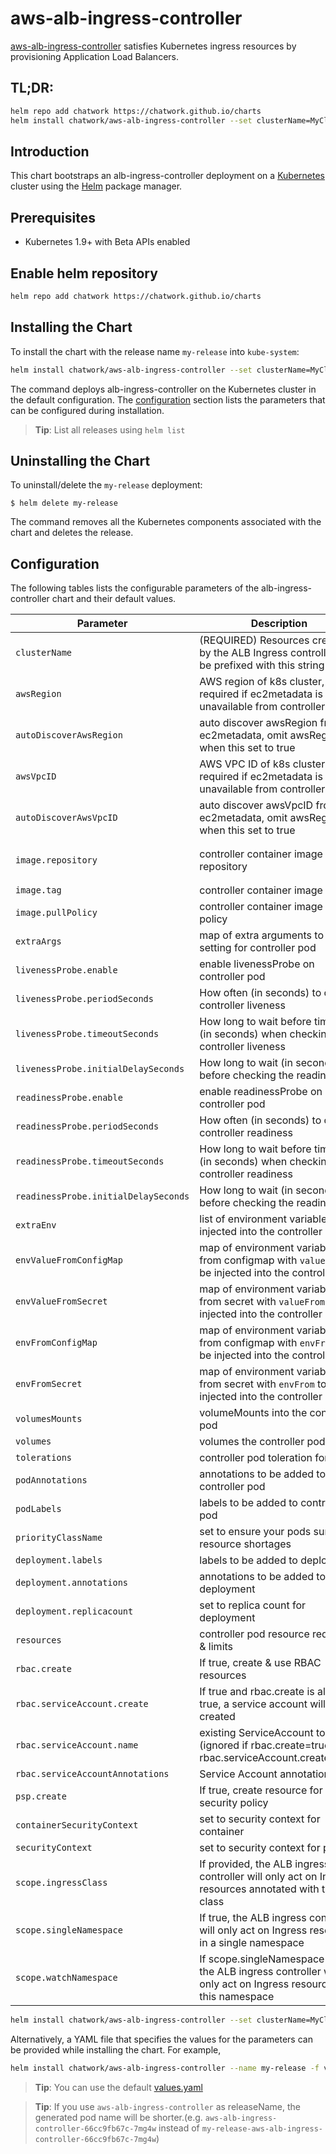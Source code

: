# aws-alb-ingress-controller

[aws-alb-ingress-controller](https://github.com/kubernetes-sigs/aws-alb-ingress-controller) satisfies Kubernetes ingress resources by provisioning Application Load Balancers.

## TL;DR:

```bash
helm repo add chatwork https://chatwork.github.io/charts
helm install chatwork/aws-alb-ingress-controller --set clusterName=MyClusterName --set autoDiscoverAwsRegion=true --set autoDiscoverAwsVpcID=true
```

## Introduction

This chart bootstraps an alb-ingress-controller deployment on a [Kubernetes](http://kubernetes.io) cluster using the [Helm](https://helm.sh) package manager.

## Prerequisites

- Kubernetes 1.9+ with Beta APIs enabled

## Enable helm repository

```bash
helm repo add chatwork https://chatwork.github.io/charts
```

## Installing the Chart
To install the chart with the release name `my-release` into `kube-system`:

```bash
helm install chatwork/aws-alb-ingress-controller --set clusterName=MyClusterName --set autoDiscoverAwsRegion=true --set autoDiscoverAwsVpcID=true --name my-release --namespace kube-system
```

The command deploys alb-ingress-controller on the Kubernetes cluster in the default configuration. The [configuration](#configuration) section lists the parameters that can be configured during installation.

> **Tip**: List all releases using `helm list`

## Uninstalling the Chart

To uninstall/delete the `my-release` deployment:

```console
$ helm delete my-release
```

The command removes all the Kubernetes components associated with the chart and deletes the release.

## Configuration

The following tables lists the configurable parameters of the alb-ingress-controller chart and their default values.

| Parameter                 | Description                                                                                                    | Default                                                                   |
| ------------------------- | -------------------------------------------------------------------------------------------------------------- | ------------------------------------------------------------------------- |
| `clusterName`             | (REQUIRED) Resources created by the ALB Ingress controller will be prefixed with this string                   | N/A                                                                       |
| `awsRegion`               | AWS region of k8s cluster, required if ec2metadata is unavailable from controller pod                          | `us-west-2 `                                                              |
| `autoDiscoverAwsRegion`   | auto discover awsRegion from ec2metadata, omit awsRegion when this set to true                                 | false                                                                     |
| `awsVpcID`                | AWS VPC ID of k8s cluster, required if ec2metadata is unavailable from controller pod                          | `vpc-xxx`                                                                 |
| `autoDiscoverAwsVpcID`    | auto discover awsVpcID from ec2metadata, omit awsRegion when this set to true                                  | false                                                                     |
| `image.repository`        | controller container image repository                                                                          | `894847497797.dkr.ecr.us-west-2.amazonaws.com/aws-alb-ingress-controller` |
| `image.tag`               | controller container image tag                                                                                 | `v1.1.5`                                                                  |
| `image.pullPolicy`        | controller container image pull policy                                                                         | `IfNotPresent`                                                            |
| `extraArgs`               | map of extra arguments to be setting for controller pod                                                        | `{}`                                                                      |
| `livenessProbe.enable`               | enable livenessProbe on controller pod                                                              | `true`                                                                   |
| `livenessProbe.periodSeconds`        |  How often (in seconds) to check controller liveness                                                |    60                                                                    |
| `livenessProbe.timeoutSeconds`       | How long to wait before timeout (in seconds) when checking controller liveness                      |    3                                                                     |
| `livenessProbe.initialDelaySeconds`  | How long to wait (in seconds) before checking the readiness                                         |   30                                                                    |
| `readinessProbe.enable`              | enable readinessProbe on controller pod                                                             | `true`                                                                   |
| `readinessProbe.periodSeconds`       |  How often (in seconds) to check controller readiness                                               |    60                                                                    |
| `readinessProbe.timeoutSeconds`      | How long to wait before timeout (in seconds) when checking controller readiness                     |    1                                                                     |
| `readinessProbe.initialDelaySeconds` | How long to wait (in seconds) before checking the readiness                                         |    30                                                                     |
| `extraEnv`                           | list of environment variables to be injected into the controller pod                                | `[]`                                                                     |
| `envValueFromConfigMap`              | map of environment variables from configmap with `valueFrom` to be injected into the controller pod | `{}`                                                                     |
| `envValueFromSecret`                 | map of environment variables from secret with `valueFrom` to be injected into the controller pod    | `{}`                                                                     |
| `envFromConfigMap`                   | map of environment variables from configmap with `envFrom` to be injected into the controller pod   | `{}`                                                                     |
| `envFromSecret`                      | map of environment variables from secret with `envFrom` to be injected into the controller pod      | `{}`                                                                     |
| `volumesMounts`           | volumeMounts into the controller pod                                                                           | `[]`                                                                      |
| `volumes`                 | volumes the controller pod                                                                                     | `[]`                                                                      |
| `tolerations`             | controller pod toleration for taints                                                                           | `{}`                                                                      |
| `podAnnotations`          | annotations to be added to controller pod                                                                      | `{}`                                                                      |
| `podLabels`               | labels to be added to controller pod                                                                           | `{}`                                                                      |
| `priorityClassName`       | set to ensure your pods survive resource shortages                                                             | `""`                                                                      |
| `deployment.labels`       | labels to be added to deployment                                                                               | `{}`                                                                      |
| `deployment.annotations`  | annotations to be added to deployment                                                                          | `{}`                                                                      |
| `deployment.replicacount` | set to replica count for deployment                                                                            | `1`                                                                      |
| `resources`               | controller pod resource requests & limits                                                                      | `{}`                                                                      |
| `rbac.create`             | If true, create & use RBAC resources                                                                           | `true`                                                                    |
| `rbac.serviceAccount.create` | If true and rbac.create is also true, a service account will be created                                      | `true`
| `rbac.serviceAccount.name`   | existing ServiceAccount to use (ignored if rbac.create=true and rbac.serviceAccount.create=true)             | `default`
| `rbac.serviceAccountAnnotations` | Service Account annotations                                                                              | `{}`                                                                      |
| `psp.create`              | If true, create resource for pod security policy                                                               | `false`                                                                   |
| `containerSecurityContext`| set to security context for container                                                                          | `{}`                                                                      |
| `securityContext`         | set to security context for pod                                                                                | `{}`                                                                      |
| `scope.ingressClass`      | If provided, the ALB ingress controller will only act on Ingress resources annotated with this class           | `alb`                                                                     |
| `scope.singleNamespace`   | If true, the ALB ingress controller will only act on Ingress resources in a single namespace                   | `false` (watch all namespaces)                                            |
| `scope.watchNamespace`    | If scope.singleNamespace=true, the ALB ingress controller will only act on Ingress resources in this namespace | `""` (namespace of the ALB ingress controller)                            |

```bash
helm install chatwork/aws-alb-ingress-controller --set clusterName=MyClusterName --set autoDiscoverAwsRegion=true --set autoDiscoverAwsVpcID=true --name my-release --namespace kube-system
```

Alternatively, a YAML file that specifies the values for the parameters can be provided while installing the chart. For example,

```bash
helm install chatwork/aws-alb-ingress-controller --name my-release -f values.yaml
```

> **Tip**: You can use the default [values.yaml](values.yaml)

> **Tip**: If you use `aws-alb-ingress-controller` as releaseName, the generated pod name will be shorter.(e.g. `aws-alb-ingress-controller-66cc9fb67c-7mg4w` instead of `my-release-aws-alb-ingress-controller-66cc9fb67c-7mg4w`)
